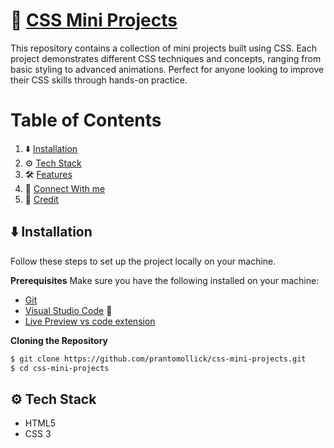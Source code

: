 # 🎨 [CSS Mini Projects](https://prantomollick.com/)

This repository contains a collection of mini projects built using CSS. Each project demonstrates different CSS techniques and concepts, ranging from basic styling to advanced animations. Perfect for anyone looking to improve their CSS skills through hands-on practice.

# Table of Contents

1. ⬇️ [Installation](#installation)
2. ⚙️ [Tech Stack](#tack-stack)
3. 🛠️ [Features](#features)
4. 🤝 [Connect With me](#contact)
5. 🧾 [Credit](#credit)

## <a name="installation">⬇️ Installation</a>

Follow these steps to set up the project locally on your machine.

**Prerequisites**
Make sure you have the following installed on your machine:

-   [Git](https://git-scm.com/)
-   [Visual Studio Code](https://code.visualstudio.com/) 🔧
-   [Live Preview vs code extension](https://marketplace.visualstudio.com/items?itemName=ms-vscode.live-server)

**Cloning the Repository**

```bash
$ git clone https://github.com/prantomollick/css-mini-projects.git
$ cd css-mini-projects
```

## <a name="tack-stack">⚙️ Tech Stack</a>

-   HTML5
-   CSS 3
